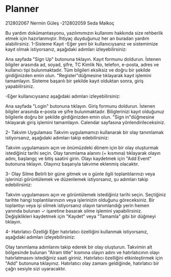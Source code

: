 # Planner
212802067 Nermin Güleş -212802059 Seda Malkoç

Bu yardım dokümantasyonu, yazılımımızın kullanımı hakkında size rehberlik etmek için hazırlanmıştır. İhtiyaç duyduğunuz her an buradan yardım alabilirsiniz.
1-Sisteme Kayıt
-Eğer yeni bir kullanıcıysanız ve sistemimize kayıt olmak istiyorsanız, aşağıdaki adımları izleyebilirsiniz:

Ana sayfada "Sign Up" butonuna tıklayın.
Kayıt formunu doldurun. İstenen bilgiler arasında ad, soyad, şifre, TC Kimlik No, telefon, e-posta, adres ve kullanıcı tipi bulunmaktadır.
Tüm bilgileri eksiksiz ve doğru bir şekilde girdiğinizden emin olun.
"Register"düğmesine tıklayarak kayıt işlemini tamamlayın.
Sisteme başarılı bir şekilde kayıt olduktan sonra, giriş yapabilirsiniz.

-Eğer kullanıcıysanız aşağıdaki adımları izleyebilirsiniz: 

Ana sayfada "Login" butonuna tıklayın.
Giriş formunu doldurun. İstenen bilgiler arasında e-posta ve şifre bulunmaktadır.
Biliglerinizi kayıt olduğunuz bilgilerle doğru bir şekilde girdiğinizden emin olun.
"Sign in"düğmesine tıklayarak giriş işlemini tamamlayın.
Calendar sayfasına yönlendirileceksiniz.

2- Takvim Uygulaması
Takvim uygulamamızı kullanarak bir olay tanımlamak istiyorsanız, aşağıdaki adımları takip edebilirsiniz:

Takvim uygulamasını açın ve önümüzdeki dönem için bir olay oluşturmak istediğiniz tarihi seçin.
Olay tanımlama alanını (+ kısmına) tıklayarak olayın adını, başlangç ve bitiş saatini girin.
Olayı kaydetmek için "Add Event" butonuna tıklayın.
Olayınız başarıyla takvime eklenmiş olacaktır.


3- Olay Silme
Belirli bir güne gitmek ve o günle ilgili toplantılarınızı veya işlerinizi görüntülemek ve düzenlemek istiyorsanız, şu adımları takip edebilirsiniz:

Takvim uygulamasını açın ve görüntülemek istediğiniz tarihi seçin.
Seçtiğiniz tarihte hangi toplantılarınızın veya işlerinizin olduğunu göreceksiniz.
Bir toplantıyı veya işi silmek istiyorsanız olayın tanımlandığı yerin hemen yanında bulunan ✓ işaretine basarak silme işlemini yapabilirsiniz.
Değişiklikleri kaydetmek için "Kaydet" veya "Tamamla" gibi bir düğmeyi tıklayın.

4- Hatırlatıcı Özelliği
Eğer hatırlatıcı özelliğini kullanmak istiyorsanız, aşağıdaki adımları izleyebilirsiniz:

Olay tanımlama adımlarını takip ederek bir olay oluşturun.
Takvimin alt bölgesinde bulunan "Alram title" kısmına olayın adını ve hatırlatıcının olayı hatırlatmasını istediğiniz saati giriniz.
Hatırlatıcı özelliğini etkinleştirmek için "Add" butonuna tıklayınız.
Hatırlatıcı olay zamanı geldiğinde, hatırlatıcı bir çağrı sesiyle sizi uyaracaktır.




